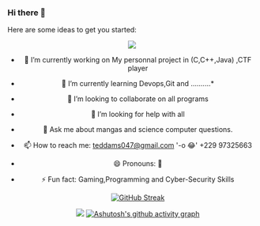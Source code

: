 ### Hi there 👋

<!--
**Tednoob17/Tednoob17** is a ✨ _special_ ✨ repository because its `README.md` (this file) appears on your GitHub profile.
-->
Here are some ideas to get you started:
<div align='center'>

<img src="https://images2.alphacoders.com/898/89810.jpg"/><br>

- 🔭 I’m currently working on My personnal project in (C,C++,Java) ,CTF player <br>
- 🌱 I’m currently learning Devops,Git and ..........* <br>
- 👯 I’m looking to collaborate on all programs <br>
- 🤔 I’m looking for help with all  <br>
- 💬 Ask me about mangas and science computer questions. <br>
- 📫 How to reach me: teddams047@gmail.com '-o 😂' +229 97325663  <br>
- 😄 Pronouns: 🙂 <br>
- ⚡ Fun fact: Gaming,Programming and Cyber-Security Skills <br>
  
  [![GitHub Streak](http://github-readme-streak-stats.herokuapp.com?user=Tednoob17&theme=onedark&hide_border=true)](https://git.io/streak-stats)
  
  [](https://github-profile-trophy.vercel.app/?username=Tednoob17&margin-w=8)
  ![](https://komarev.com/ghpvc/?username=Tednoob17&style=flat-square)
  [![Ashutosh's github activity graph](https://activity-graph.herokuapp.com/graph?username=Tednoob17&theme=github)](https://github.com/ashutosh00710/github-readme-activity-graph)
</div>
